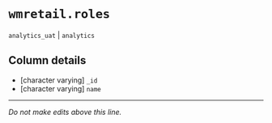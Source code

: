 # `wmretail.roles`
`analytics_uat` | `analytics`

## Column details
* [character varying] `_id`
* [character varying] `name`

-------------------------------------------------------------------------------
*Do not make edits above this line.*
